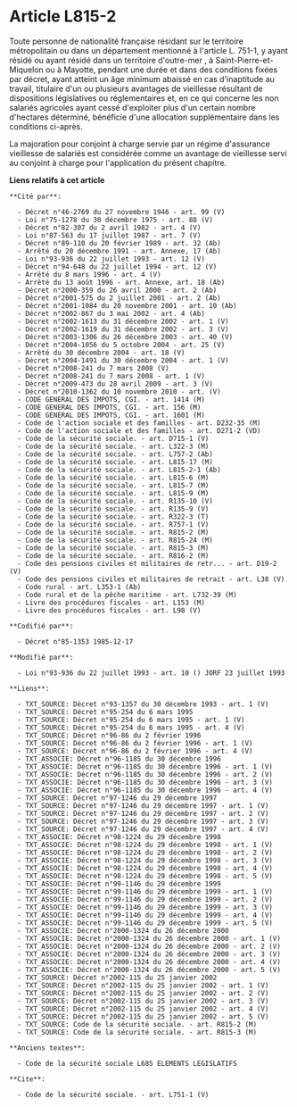 # Article L815-2

Toute personne de nationalité française résidant sur le territoire métropolitain ou dans un département mentionné à l'article
L. 751-1, y ayant résidé ou ayant résidé dans un territoire d'outre-mer   , à Saint-Pierre-et-Miquelon ou à Mayotte, pendant
une durée et dans des conditions fixées par décret, ayant atteint un âge minimum abaissé en cas d'inaptitude au travail,
titulaire d'un ou plusieurs avantages de vieillesse résultant de dispositions législatives ou réglementaires et, en ce qui
concerne les non salariés agricoles ayant cessé d'exploiter plus d'un certain nombre d'hectares déterminé, bénéficie d'une
allocation supplémentaire dans les conditions ci-après. 

La majoration pour conjoint à charge servie par un régime d'assurance vieillesse de salariés est considérée comme un avantage
de vieillesse servi au conjoint à charge pour l'application du présent chapitre.

**Liens relatifs à cet article**

	**Cité par**:

	  - Décret n°46-2769 du 27 novembre 1946 - art. 99 (V)
	  - Loi n°75-1278 du 30 décembre 1975 - art. 88 (V)
	  - Décret n°82-307 du 2 avril 1982 - art. 4 (V)
	  - Loi n°87-563 du 17 juillet 1987 - art. 7 (V)
	  - Décret n°89-110 du 20 février 1989 - art. 32 (Ab)
	  - Arrêté du 20 décembre 1991 - art. Annexe, 17 (Ab)
	  - Loi n°93-936 du 22 juillet 1993 - art. 12 (V)
	  - Décret n°94-648 du 22 juillet 1994 - art. 12 (V)
	  - Arrêté du 8 mars 1996 - art. 4 (V)
	  - Arrêté du 13 août 1996 - art. Annexe, art. 18 (Ab)
	  - Décret n°2000-359 du 26 avril 2000 - art. 2 (Ab)
	  - Décret n°2001-575 du 2 juillet 2001 - art. 2 (Ab)
	  - Décret n°2001-1084 du 20 novembre 2001 - art. 10 (Ab)
	  - Décret n°2002-867 du 3 mai 2002 - art. 4 (Ab)
	  - Décret n°2002-1613 du 31 décembre 2002 - art. 1 (V)
	  - Décret n°2002-1619 du 31 décembre 2002 - art. 3 (V)
	  - Décret n°2003-1306 du 26 décembre 2003 - art. 40 (V)
	  - Décret n°2004-1056 du 5 octobre 2004 - art. 25 (V)
	  - Arrêté du 30 décembre 2004 - art. 18 (V)
	  - Décret n°2004-1491 du 30 décembre 2004 - art. 1 (V)
	  - Décret n°2008-241 du 7 mars 2008 (V)
	  - Décret n°2008-241 du 7 mars 2008 - art. 1 (V)
	  - Décret n°2009-473 du 28 avril 2009 - art. 3 (V)
	  - Décret n°2010-1362 du 10 novembre 2010 - art. (V)
	  - CODE GENERAL DES IMPOTS, CGI. - art. 1414 (M)
	  - CODE GENERAL DES IMPOTS, CGI. - art. 156 (M)
	  - CODE GENERAL DES IMPOTS, CGI. - art. 1601 (M)
	  - Code de l'action sociale et des familles - art. D232-35 (M)
	  - Code de l'action sociale et des familles - art. D271-2 (VD)
	  - Code de la sécurité sociale. - art. D715-1 (V)
	  - Code de la sécurité sociale. - art. L322-3 (M)
	  - Code de la sécurité sociale. - art. L757-2 (Ab)
	  - Code de la sécurité sociale. - art. L815-17 (M)
	  - Code de la sécurité sociale. - art. L815-2-1 (Ab)
	  - Code de la sécurité sociale. - art. L815-6 (M)
	  - Code de la sécurité sociale. - art. L815-7 (M)
	  - Code de la sécurité sociale. - art. L815-9 (M)
	  - Code de la sécurité sociale. - art. R135-10 (V)
	  - Code de la sécurité sociale. - art. R135-9 (V)
	  - Code de la sécurité sociale. - art. R322-3 (T)
	  - Code de la sécurité sociale. - art. R757-1 (V)
	  - Code de la sécurité sociale. - art. R815-2 (M)
	  - Code de la sécurité sociale. - art. R815-24 (M)
	  - Code de la sécurité sociale. - art. R815-3 (M)
	  - Code de la sécurité sociale. - art. R816-2 (M)
	  - Code des pensions civiles et militaires de retr... - art. D19-2 (V)
	  - Code des pensions civiles et militaires de retrait - art. L38 (V)
	  - Code rural - art. L353-1 (Ab)
	  - Code rural et de la pêche maritime - art. L732-39 (M)
	  - Livre des procédures fiscales - art. L153 (M)
	  - Livre des procédures fiscales - art. L98 (V)

	**Codifié par**:

	  - Décret n°85-1353 1985-12-17

	**Modifié par**:

	  - Loi n°93-936 du 22 juillet 1993 - art. 10 () JORF 23 juillet 1993

	**Liens**:

	  - TXT_SOURCE: Décret n°93-1357 du 30 décembre 1993 - art. 1 (V)
	  - TXT_SOURCE: Décret n°95-254 du 6 mars 1995
	  - TXT_SOURCE: Décret n°95-254 du 6 mars 1995 - art. 1 (V)
	  - TXT_SOURCE: Décret n°95-254 du 6 mars 1995 - art. 4 (V)
	  - TXT_SOURCE: Décret n°96-86 du 2 février 1996
	  - TXT_SOURCE: Décret n°96-86 du 2 février 1996 - art. 1 (V)
	  - TXT_SOURCE: Décret n°96-86 du 2 février 1996 - art. 4 (V)
	  - TXT_ASSOCIE: Décret n°96-1185 du 30 décembre 1996
	  - TXT_ASSOCIE: Décret n°96-1185 du 30 décembre 1996 - art. 1 (V)
	  - TXT_ASSOCIE: Décret n°96-1185 du 30 décembre 1996 - art. 2 (V)
	  - TXT_ASSOCIE: Décret n°96-1185 du 30 décembre 1996 - art. 3 (V)
	  - TXT_ASSOCIE: Décret n°96-1185 du 30 décembre 1996 - art. 4 (V)
	  - TXT_SOURCE: Décret n°97-1246 du 29 décembre 1997
	  - TXT_SOURCE: Décret n°97-1246 du 29 décembre 1997 - art. 1 (V)
	  - TXT_SOURCE: Décret n°97-1246 du 29 décembre 1997 - art. 2 (V)
	  - TXT_SOURCE: Décret n°97-1246 du 29 décembre 1997 - art. 3 (V)
	  - TXT_SOURCE: Décret n°97-1246 du 29 décembre 1997 - art. 4 (V)
	  - TXT_ASSOCIE: Décret n°98-1224 du 29 décembre 1998
	  - TXT_ASSOCIE: Décret n°98-1224 du 29 décembre 1998 - art. 1 (V)
	  - TXT_ASSOCIE: Décret n°98-1224 du 29 décembre 1998 - art. 2 (V)
	  - TXT_ASSOCIE: Décret n°98-1224 du 29 décembre 1998 - art. 3 (V)
	  - TXT_ASSOCIE: Décret n°98-1224 du 29 décembre 1998 - art. 4 (V)
	  - TXT_ASSOCIE: Décret n°98-1224 du 29 décembre 1998 - art. 5 (V)
	  - TXT_ASSOCIE: Décret n°99-1146 du 29 décembre 1999
	  - TXT_ASSOCIE: Décret n°99-1146 du 29 décembre 1999 - art. 1 (V)
	  - TXT_ASSOCIE: Décret n°99-1146 du 29 décembre 1999 - art. 2 (V)
	  - TXT_ASSOCIE: Décret n°99-1146 du 29 décembre 1999 - art. 3 (V)
	  - TXT_ASSOCIE: Décret n°99-1146 du 29 décembre 1999 - art. 4 (V)
	  - TXT_ASSOCIE: Décret n°99-1146 du 29 décembre 1999 - art. 5 (V)
	  - TXT_ASSOCIE: Décret n°2000-1324 du 26 décembre 2000
	  - TXT_ASSOCIE: Décret n°2000-1324 du 26 décembre 2000 - art. 1 (V)
	  - TXT_ASSOCIE: Décret n°2000-1324 du 26 décembre 2000 - art. 2 (V)
	  - TXT_ASSOCIE: Décret n°2000-1324 du 26 décembre 2000 - art. 3 (V)
	  - TXT_ASSOCIE: Décret n°2000-1324 du 26 décembre 2000 - art. 4 (V)
	  - TXT_ASSOCIE: Décret n°2000-1324 du 26 décembre 2000 - art. 5 (V)
	  - TXT_SOURCE: Décret n°2002-115 du 25 janvier 2002
	  - TXT_SOURCE: Décret n°2002-115 du 25 janvier 2002 - art. 1 (V)
	  - TXT_SOURCE: Décret n°2002-115 du 25 janvier 2002 - art. 2 (V)
	  - TXT_SOURCE: Décret n°2002-115 du 25 janvier 2002 - art. 3 (V)
	  - TXT_SOURCE: Décret n°2002-115 du 25 janvier 2002 - art. 4 (V)
	  - TXT_SOURCE: Décret n°2002-115 du 25 janvier 2002 - art. 5 (V)
	  - TXT_SOURCE: Code de la sécurité sociale. - art. R815-2 (M)
	  - TXT_SOURCE: Code de la sécurité sociale. - art. R815-3 (M)

	**Anciens textes**:

	  - Code de la sécurité sociale L685 ELEMENTS LEGISLATIFS

	**Cite**:

	  - Code de la sécurité sociale. - art. L751-1 (V)
